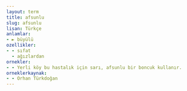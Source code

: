 ```yaml
---
layout: term
title: afsunlu
slug: afsunlu
lisan: Türkçe
anlamlar:
- ► büyülü
ozellikler:
- - sıfat
  - ağızlardan
ornekler:
- - Yerli köy bu hastalık için sarı, afsunlu bir boncuk kullanır.
orneklerkaynak:
- - Orhan Türkdoğan
---
```

